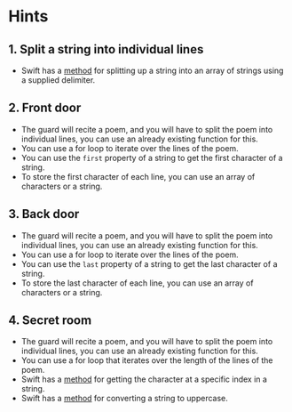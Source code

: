 # Hints

## 1. Split a string into individual lines

- Swift has a [method][nsstring-components-docs] for splitting up a string into an array of strings using a supplied delimiter.

## 2. Front door

- The guard will recite a poem, and you will have to split the poem into individual lines, you can use an already existing function for this.
- You can use a for loop to iterate over the lines of the poem.
- You can use the `first` property of a string to get the first character of a string.
- To store the first character of each line, you can use an array of characters or a string.

## 3. Back door

- The guard will recite a poem, and you will have to split the poem into individual lines, you can use an already existing function for this.
- You can use a for loop to iterate over the lines of the poem.
- You can use the `last` property of a string to get the last character of a string.
- To store the last character of each line, you can use an array of characters or a string.

## 4. Secret room

- The guard will recite a poem, and you will have to split the poem into individual lines, you can use an already existing function for this.
- You can use a for loop that iterates over the length of the lines of the poem.
- Swift has a [method][indexing] for getting the character at a specific index in a string.
- Swift has a [method][uppercased] for converting a string to uppercase.

[nsstring-components-docs]: https://developer.apple.com/documentation/foundation/nsstring/components(separatedby:)-238fy
[indexing]: https://developer.apple.com/documentation/swift/string/index(_:offsetby:)
[uppercased]: https://developer.apple.com/documentation/foundation/nsstring/uppercased